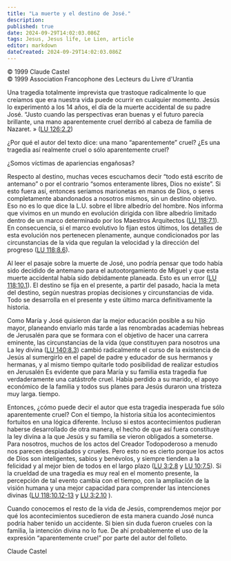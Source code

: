 ```yaml
---
title: "La muerte y el destino de José."
description: 
published: true
date: 2024-09-29T14:02:03.086Z
tags: Jesus, Jesus life, Le Lien, article
editor: markdown
dateCreated: 2024-09-29T14:02:03.086Z
---
```


<p class="v-card tema v-sheet--gris claro aclarar-3 px-2">© 1999 Claude Castel<br>© 1999 Association Francophone des Lecteurs du Livre d'Urantia</p>


Una tragedia totalmente imprevista que trastoque radicalmente lo que creíamos que era nuestra vida puede ocurrir en cualquier momento. Jesús lo experimentó a los 14 años, el día de la muerte accidental de su padre José. “Justo cuando las perspectivas eran buenas y el futuro parecía brillante, una mano aparentemente cruel derribó al cabeza de familia de Nazaret. » ([LU 126:2.2](/es/The_Urantia_Book/126#p2_2))

¿Por qué el autor del texto dice: una mano “aparentemente” cruel? ¿Es una tragedia así realmente cruel o sólo aparentemente cruel?

¿Somos víctimas de apariencias engañosas?

Respecto al destino, muchas veces escuchamos decir “todo está escrito de antemano” o por el contrario “somos enteramente libres, Dios no existe”. Si esto fuera así, entonces seríamos marionetas en manos de Dios, o seres completamente abandonados a nosotros mismos, sin un destino objetivo. Eso no es lo que dice la L.U. sobre el libre albedrío del hombre. Nos informa que vivimos en un mundo en evolución dirigida con libre albedrío limitado dentro de un marco determinado por los Maestros Arquitectos ([LU 118:7.1](/es/The_Urantia_Book/118#p7_1)). En consecuencia, si el marco evolutivo lo fijan estos últimos, los detalles de esta evolución nos pertenecen plenamente, aunque condicionados por las circunstancias de la vida que regulan la velocidad y la dirección del progreso ([LU 118:8.6](/es/The_Urantia_Book/118#p8_6)).

Al leer el pasaje sobre la muerte de José, uno podría pensar que todo había sido decidido de antemano para el autootorgamiento de Miguel y que esta muerte accidental había sido debidamente planeada. Esto es un error ([LU 118:10.1](/es/The_Urantia_Book/118#p10_1)). El destino se fija en el presente, a partir del pasado, hacia la meta del destino, según nuestras propias decisiones y circunstancias de vida. Todo se desarrolla en el presente y este último marca definitivamente la historia.

Como María y José quisieron dar la mejor educación posible a su hijo mayor, planeando enviarlo más tarde a las renombradas academias hebreas de Jerusalén para que se formara con el objetivo de hacer una carrera eminente, las circunstancias de la vida (que constituyen para nosotros una La ley divina ([LU 140:8.3](/es/The_Urantia_Book/140#p8_3)) cambió radicalmente el curso de la existencia de Jesús al sumergirlo en el papel de padre y educador de sus hermanos y hermanas, y al mismo tiempo quitarle todo posibilidad de realizar estudios en Jerusalén Es evidente que para María y su familia esta tragedia fue verdaderamente una catástrofe cruel. Había perdido a su marido, el apoyo económico de la familia y todos sus planes para Jesús duraron una tristeza muy larga. tiempo.

Entonces, ¿cómo puede decir el autor que esta tragedia inesperada fue sólo aparentemente cruel? Con el tiempo, la historia sitúa los acontecimientos fortuitos en una lógica diferente. Incluso si estos acontecimientos pudieran haberse desarrollado de otra manera, el hecho de que así fuera constituye la ley divina a la que Jesús y su familia se vieron obligados a someterse. Para nosotros, muchos de los actos del Creador Todopoderoso a menudo nos parecen despiadados y crueles. Pero esto no es cierto porque los actos de Dios son inteligentes, sabios y benévolos, y siempre tienden a la felicidad y al mejor bien de todos en el largo plazo ([LU 3:2.8](/es/The_Urantia_Book/3#p2_8) y [LU 10:7.5](/es/The_Urantia_Book/10#p7_5)). Si la crueldad de una tragedia es muy real en el momento presente, la percepción de tal evento cambia con el tiempo, con la ampliación de la visión humana y una mejor capacidad para comprender las intenciones divinas ([LU 118:10.12-13](/es/The_Urantia_Book/118#p10_12) y [LU 3:2.10](/es/The_Urantia_Book/3#p2_10) ).

Cuando conocemos el resto de la vida de Jesús, comprendemos mejor por qué los acontecimientos sucedieron de esta manera cuando José nunca podría haber tenido un accidente. Si bien sin duda fueron crueles con la familia, la intención divina no lo fue. De ahí probablemente el uso de la expresión “aparentemente cruel” por parte del autor del folleto.

Claude Castel


